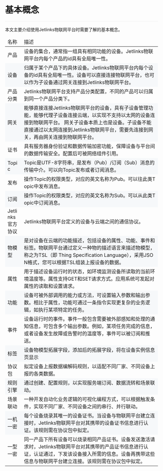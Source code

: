 <style>
  .primary-color {
    color: #2F54EB;
  }

  .primary-color-2 {
    color: rgba(255, 88, 0, 1);
  }

  .text-color {
    color: rgba(0, 0, 0, 0.85);
  }

  .font-size-12 {
    font-size: 12px
  }

  .font-size-14 {
    font-size: 14px
  }

  .font-size-16 {
    font-size: 16px
  }

  .font-size-18 {
    font-size: 18px
  }

  .font-weight {
    font-weight: bold;
  }

  .padding-28 {
    padding: 28px;
  }

  .flex {
    display: flex;
  }

  .padding-left-28 {
    padding-left: 28px;
  }

  .explanation {
    padding: 8px 16px;
    border: 1px solid rgba(231, 237, 253, 1);
    border-left: 2px solid #2F54EB;
  }

  .explanation-icon::after {
    width: 16px;
    height: 16px;
    border-radius: 50%;
    border: 1px solid #2F54EB;
    font-size: 14px;
    content: '?';
    display: inline-block;
    text-align: center;
    line-height: 16px;
  }

  .collapse {
    border: 1px solid #F0F0F0;
    margin: 16px 0;
  }

  .collapse-title {
    background: #FAFAFA;
    padding: 9px 18px;
  }

  .collapse-body {
    padding: 16px;
  }

  .no-margin {
    margin: 0;
  }

  .table {
    width: 100%;
  }

  .table td {
    border-color: #F0F0F0;
    word-break: break-all;
  }

  .table tbody tr:nth-child(even) {
    background-color: #F6F8FA;
  }

  ul li::marker {
    color: #2F54EB;
  }

  .divider {
    box-sizing: border-box;
    margin: 0;
    padding: 0;
    color: #000000d9;
    font-size: 14px;
    font-variant: tabular-nums;
    line-height: 1.5715;
    list-style: none;
    font-feature-settings: "tnum";
    border-top: 1px solid rgba(0,0,0,.06);
    margin: 16px 0;
  }

  img {
    vertical-align: text-bottom;
  }
</style>

# 基本概念

<div class='divider'></div>

本文主要介绍使用Jetlinks物联网平台时需要了解的基本概念。

<table class='table'>
        <thead>
            <tr>
              <td>名称</td>
              <td>描述</td>
            </tr>
        </thead>
        <tbody>
          <tr>
            <td>产品</td>
            <td>设备的集合，通常指一组具有相同功能的设备。Jetlinks物联网平台内每个产品的id具有全局唯一性。</td>
          </tr>
          <tr>
            <td>设备</td>
            <td>归属于某个产品下的具体设备。Jetlinks物联网平台内每个设备的id具有全局唯一性。设备可以直接连接物联网平台，也可以作为子设备通过网关连接到Jetlinks物联网平台。</td>
          </tr>
          <tr>
            <td>产品分类</td>
            <td>Jetlinks物联网平台支持产品分类配置，不同的产品可以归属到同一个产品分类下。</td>
          </tr>
                    <tr>
            <td>网关</td>
            <td>能够直接连接Jetlinks物联网平台的设备，具有子设备管理功能，能够代理子设备连接云端，以实现不支持以太网的设备连接到物联网平台。
网关子设备本质上也是设备。子设备不能直接通过以太网连接到Jetlinks物联网平台，需要先连接到网关，再由网关连接到物联网平台。</td>
          </tr>
                         <tr>
            <td>证书</td>
            <td>具有服务器身份验证和数据传输加密功能，保障设备与平台间的数据传输安全。配置后可被网络组件引用。</td>
          </tr>
                        <tr>
            <td>Topic</td>
            <td>Topic是UTF-8字符串，是发布（Pub）/订阅（Sub）消息的传输中介。可以向Topic发布或者订阅消息。</td>
          </tr>
                         <tr>
            <td>发布</td>
            <td>操作Topic的权限类型，对应的英文名称为Pub。可以往此类Topic中发布消息。</td>
                         <tr>
            <td>订阅</td>
            <td>操作Topic的权限类型，对应的英文名称为Sub。可以从此类Topic中订阅消息。</td>
                        <tr>
            <td>Jetlinks官方协议</td>
            <td>Jetlinks物联网平台定义的设备与云端之间的通信协议。</td>
          </tr>
                                <tr>
            <td>物模型</td>
            <td>是对设备在云端的功能描述，包括设备的属性、功能、事件和标签。物联网平台通过定义一种物的描述语言来描述物模型，称之为TSL（即 Thing Specification Language），采用JSON格式，您可以根据TSL组装上报设备的数据。</td>
          </tr>
                                <tr>
            <td>属性</td>
            <td>用于描述设备运行时的状态，如环境监测设备所读取的当前环境温度等。属性支持GET和SET请求方式。应用系统可发起对属性的读取和设置请求。</td>
          </tr>
                                        <tr>
            <td>功能</td>
            <td>设备可被外部调用的能力或方法，可设置输入参数和输出参数。相比于属性，功能可通过一条指令实现更复杂的业务逻辑，如执行某项特定的任务。</td>
          </tr>
                                        <tr>
            <td>事件</td>
            <td>设备运行时的事件。事件一般包含需要被外部感知和处理的通知信息，可包含多个输出参数。例如，某项任务完成的信息，或者设备发生故障或告警时的温度等，事件可以被订阅和推送。</td>
          </tr>
          <tr>
            <td>标签</td>
            <td>设备物模型拓展字段，添加后的拓展字段，将在设备实例信息页显示</td>
          </tr>
          <tr>
            <td>协议包</td>
            <td>拟定设备上报数据编解码规则，以适配不同厂家、不同设备上报的各类数据。</td>
          </tr>
          <tr>
            <td>规则引擎</td>
            <td>通过创建、配置规则，以实现服务端订阅、数据流转和场景联动。</td>
          </tr>
           <tr>
            <td>场景联动</td>
            <td>一种开发自动化业务逻辑的可视化编程方式，可以根据触发条件，实现不同厂家、不同设备之间的串行、并行联动。</td>
          </tr>
           <tr>
            <td>一机一密</td>
            <td>每个设备烧录其唯一的设备证书。当设备与物联网平台建立连接时，Jetlinks物联网平台对其携带的设备证书信息进行认证。该规则需在协议包中拟定。</td>
          </tr>
          <tr>
            <td>一型一密</td>
            <td>同一产品下所有设备可以烧录相同产品证书。设备发送激活请求时，Jetlinks物联网平台对其携带的产品证书信息进行认证，认证通过，下发该设备接入所需的信息。设备再携带这些信息与物联网平台建立连接。该规则需在协议包中拟定。</td>
          </tr>
        </tbody>
      </table>
</div>
